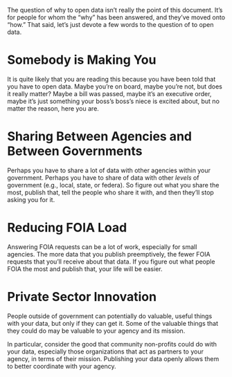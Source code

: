 The question of why to open data isn’t really the point of this document. It’s for people for whom the “why” has been answered, and they’ve moved onto “how.” That said, let’s just devote a few words to the question of to open data.

# Somebody is Making You

It is quite likely that you are reading this because you have been told that you have to open data. Maybe you’re on board, maybe you’re not, but does it really matter? Maybe a bill was passed, maybe it’s an executive order, maybe it’s just something your boss’s boss’s niece is excited about, but no matter the reason, here you are.

# Sharing Between Agencies and Between Governments

Perhaps you have to share a lot of data with other agencies within your government. Perhaps you have to share of data with other _levels_ of government (e.g., local, state, or federa). So figure out what you share the most, publish that, tell the people who share it with, and then they’ll stop asking you for it.

# Reducing FOIA Load

Answering FOIA requests can be a lot of work, especially for small agencies. The more data that you publish preemptively, the fewer FOIA requests that you’ll receive about that data. If you figure out what people FOIA the most and publish that, your life will be easier.

# Private Sector Innovation

People outside of government can potentially do valuable, useful things with your data, but only if they can get it.
Some of the valuable things that they could do may be valuable to your agency and its mission.

In particular, consider the good that community non-profits could do with your data, especially those organizations that act as partners to your agency, in terms of their mission. Publishing your data openly allows them to better coordinate with your agency.
